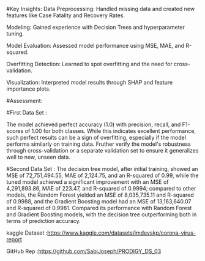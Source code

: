 #Key Insights:
Data Preprocessing: Handled missing data and created new features like Case Fatality and Recovery Rates.

Modeling: Gained experience with Decision Trees and hyperparameter tuning.

Model Evaluation: Assessed model performance using MSE, MAE, and R-squared.

Overfitting Detection: Learned to spot overfitting and the need for cross-validation.

Visualization: Interpreted model results through SHAP and feature importance plots.

#Assessment:

#First Data Set :

The model achieved perfect accuracy (1.0) with precision, recall, and F1-scores of 1.00 for both classes. While this indicates excellent performance, such perfect results can be a sign of overfitting, especially if the model performs similarly on training data.
Fruther verify the model's robustness through cross-validation or a separate validation set to ensure it generalizes well to new, unseen data.

#Second Data Set :
The decision tree model, after initial training, showed an MSE of 72,751,494.55, MAE of 2,124.75, and an R-squared of 0.99, while the tuned model achieved a significant improvement with an MSE of 4,291,893.86, MAE of 223.47, and R-squared of 0.9994; compared to other models, the Random Forest yielded an MSE of 8,035,735.11 and R-squared of 0.9988, and the Gradient Boosting model had an MSE of 13,163,640.07 and R-squared of 0.9981.
Compared its performance with Random Forest and Gradient Boosting models, with the decision tree outperforming both in terms of prediction accuracy.

kaggle Dataset :https://www.kaggle.com/datasets/imdevskp/corona-virus-report

GitHub Rep :https://github.com/SabiJoseph/PRODIGY_DS_03
